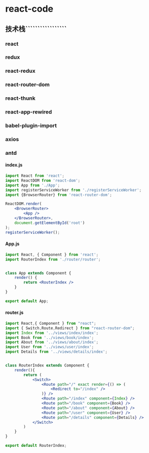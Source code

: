 # react-code

## 技术栈`````````````````

### react

### redux

### react-redux

### react-router-dom

### react-thunk

### react-app-rewired

### babel-plugin-import

### axios

### antd

#### index.js

```jsx
import React from 'react';
import ReactDOM from 'react-dom';
import App from './App';
import registerServiceWorker from './registerServiceWorker';
import {BrowserRouter} from 'react-router-dom';

ReactDOM.render(
    <BrowserRouter>
        <App />
    </BrowserRouter>, 
    document.getElementById('root')
);
registerServiceWorker();

```

#### App.js

```jsx
import React, { Component } from 'react';
import RouterIndex from './router/router';


class App extends Component {
	render() {
		return <RouterIndex />
	}
}

export default App;

```

#### router.js

```jsx
import React,{ Component } from "react";
import { Switch,Route,Redirect } from "react-router-dom";
import Index from '../views/index/index';
import Book from '../views/book/index';
import About from '../views/about/index';
import User from '../views/user/index';
import Details from '../views/details/index';


class RouterIndex extends Component {
    render(){
        return (
            <Switch>
                <Route path="/" exact render={() => (
                    <Redirect to="/index" />
                )} />
                <Route path="/index" component={Index} />
                <Route path="/book" component={Book} />
                <Route path="/about" component={About} />
                <Route path="/user" component={User} />
                <Route path="/details" component={Details} />
            </Switch>
        )
    }
}

export default RouterIndex;
```
